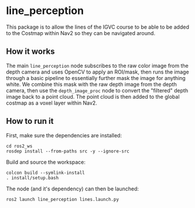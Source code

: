 # line_perception

This package is to allow the lines of the IGVC course to be able to be added to the Costmap within Nav2 so they can be navigated around.

## How it works

The main `line_perception` node subscribes to the raw color image from the depth camera and uses OpenCV to apply an ROI/mask, then runs the image through a basic pipeline to essentially further mask the image for anything white.
We combine this mask with the raw depth image from the depth camera, then use the `depth_image_proc` node to convert the "filtered" depth image back to a point cloud.
The point cloud is then added to the global costmap as a voxel layer within Nav2.

## How to run it

First, make sure the dependencies are installed:

```
cd ros2_ws
rosdep install --from-paths src -y --ignore-src
```

Build and source the workspace:

```
colcon build --symlink-install
. install/setup.bash
```

The node (and it's dependency) can then be launched:

```
ros2 launch line_perception lines.launch.py
```